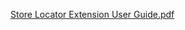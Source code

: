 [Store Locator Extension User Guide.pdf](https://github.com/user-attachments/files/19569175/Store.Locator.Extension.User.Guide.pdf)
